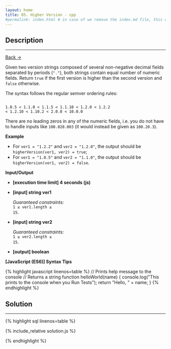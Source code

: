 ```yaml
---
layout: home
title: 85. Higher Version - cpp
#permalink: index.html # in case of we remove the index.md file, this doc will be the index page
---
```


<div class="row">
<div class="columnStmt" markdown="1">

## Description

---

[Back -> ](../README.md)

Given two version strings composed of several non-negative decimal fields separated by periods (<code>"."</code>), both strings contain equal number of numeric fields. Return <code>true</code> if the first version is higher than the second version and <code>false</code> otherwise.

The syntax follows the regular semver ordering rules:

<code>
1.0.5 < 1.1.0 < 1.1.5 < 1.1.10 < 1.2.0 < 1.2.2
< 1.2.10 < 1.10.2 < 2.0.0 < 10.0.0
</code>

There are no leading zeros in any of the numeric fields, i.e. you do not have to handle inputs like <code>100.020.003</code> (it would instead be given as <code>100.20.3</code>).

**Example**

- For <code>ver1 = "1.2.2"</code> and <code>ver2 = "1.2.0"</code>, the output should be
<code>higherVersion(ver1, ver2) = true</code>;
- For <code>ver1 = "1.0.5"</code> and <code>ver2 = "1.1.0"</code>, the output should be
<code>higherVersion(ver1, ver2) = false</code>.

**Input/Output**

- **[execution time limit] 4 seconds (js)**

- **[input] string ver1**

  _Guaranteed constraints:_<br>
  <code>1 ≤ ver1.length ≤ 15</code>.

- **[input] string ver2**

  _Guaranteed constraints:_<br>
  <code>1 ≤ ver2.length ≤ 15</code>.

- **[output] boolean**

**[JavaScript (ES6)] Syntax Tips**

{% highlight javascript linenos=table %}
// Prints help message to the console
// Returns a string
function helloWorld(name) {
console.log("This prints to the console when you Run Tests");
return "Hello, " + name;
}
{% endhighlight %}

</div>
<div class="columnSol" markdown="1">

## Solution

---

{% highlight sql linenos=table %}

{% include_relative solution.js %}

{% endhighlight %}

</div>
</div>
